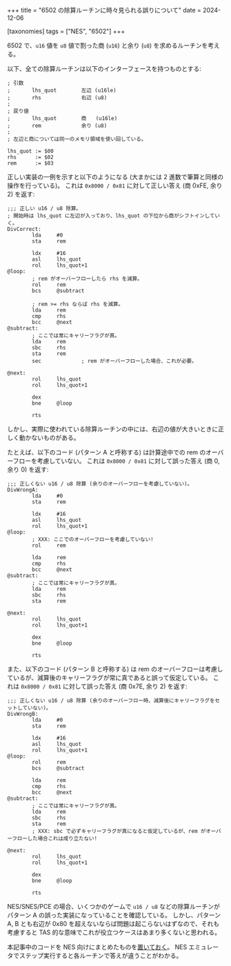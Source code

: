 +++
title = "6502 の除算ルーチンに時々見られる誤りについて"
date = 2024-12-06

[taxonomies]
tags = ["NES", "6502"]
+++

6502 で、`u16` 値を `u8` 値で割った商 (`u16`) と余り (`u8`) を求めるルーチンを考える。

以下、全ての除算ルーチンは以下のインターフェースを持つものとする:

```ca65
; 引数
;       lhs_quot        左辺 (u16le)
;       rhs             右辺 (u8)
;
; 戻り値
;       lhs_quot        商   (u16le)
;       rem             余り (u8)
;
; 左辺と商については同一のメモリ領域を使い回している。

lhs_quot := $00
rhs      := $02
rem      := $03
```

正しい実装の一例を示すと以下のようになる (大まかには 2 進数で筆算と同様の操作を行っている)。
これは `0x8000 / 0x81` に対して正しい答え (商 0xFE, 余り 2) を返す:

```ca65
;;; 正しい u16 / u8 除算。
; 開始時は lhs_quot に左辺が入っており、lhs_quot の下位から商がシフトインしていく。
DivCorrect:
        lda     #0
        sta     rem

        ldx     #16
        asl     lhs_quot
        rol     lhs_quot+1
@loop:
        ; rem がオーバーフローしたら rhs を減算。
        rol     rem
        bcs     @subtract

        ; rem >= rhs ならば rhs を減算。
        lda     rem
        cmp     rhs
        bcc     @next
@subtract:
        ; ここでは常にキャリーフラグが真。
        lda     rem
        sbc     rhs
        sta     rem
        sec             ; rem がオーバーフローした場合、これが必要。

@next:
        rol     lhs_quot
        rol     lhs_quot+1

        dex
        bne     @loop

        rts
```

しかし、実際に使われている除算ルーチンの中には、右辺の値が大きいときに正しく動かないものがある。

たとえば、以下のコード (パターン A と呼称する) は計算途中での rem のオーバーフローを考慮していない。
これは `0x8000 / 0x81` に対して誤った答え (商 0, 余り 0) を返す:

```ca65
;;; 正しくない u16 / u8 除算 (余りのオーバーフローを考慮していない)。
DivWrongA:
        lda     #0
        sta     rem

        ldx     #16
        asl     lhs_quot
        rol     lhs_quot+1
@loop:
        ; XXX: ここでのオーバーフローを考慮していない!
        rol     rem

        lda     rem
        cmp     rhs
        bcc     @next
@subtract:
        ; ここでは常にキャリーフラグが真。
        lda     rem
        sbc     rhs
        sta     rem

@next:
        rol     lhs_quot
        rol     lhs_quot+1

        dex
        bne     @loop

        rts
```

また、以下のコード (パターン B と呼称する) は rem のオーバーフローは考慮しているが、減算後のキャリーフラグが常に真であると誤って仮定している。
これは `0x8000 / 0x81` に対して誤った答え (商 0x7E, 余り 2) を返す:

```ca65
;;; 正しくない u16 / u8 除算 (余りのオーバーフロー時、減算後にキャリーフラグをセットしていない)。
DivWrongB:
        lda     #0
        sta     rem

        ldx     #16
        asl     lhs_quot
        rol     lhs_quot+1
@loop:
        rol     rem
        bcs     @subtract

        lda     rem
        cmp     rhs
        bcc     @next
@subtract:
        ; ここでは常にキャリーフラグが真。
        lda     rem
        sbc     rhs
        sta     rem
        ; XXX: sbc で必ずキャリーフラグが真になると仮定しているが、rem がオーバーフローした場合これは成り立たない!

@next:
        rol     lhs_quot
        rol     lhs_quot+1

        dex
        bne     @loop

        rts
```

NES/SNES/PCE の場合、いくつかのゲームで `u16 / u8` などの除算ルーチンが パターン A の誤った実装になっていることを確認している。
しかし、パターン A, B とも右辺が 0x80 を超えないならば問題は起こらないはずなので、それも考慮すると TAS 的な意味でこれが役立つケースはあまり多くないと思われる。

本記事中のコードを NES 向けにまとめたものを[置いておく](https://gist.github.com/taotao54321/22fe89edf7539032e98a4a3b0037dd88)。
NES エミュレータでステップ実行すると各ルーチンで答えが違うことがわかる。
